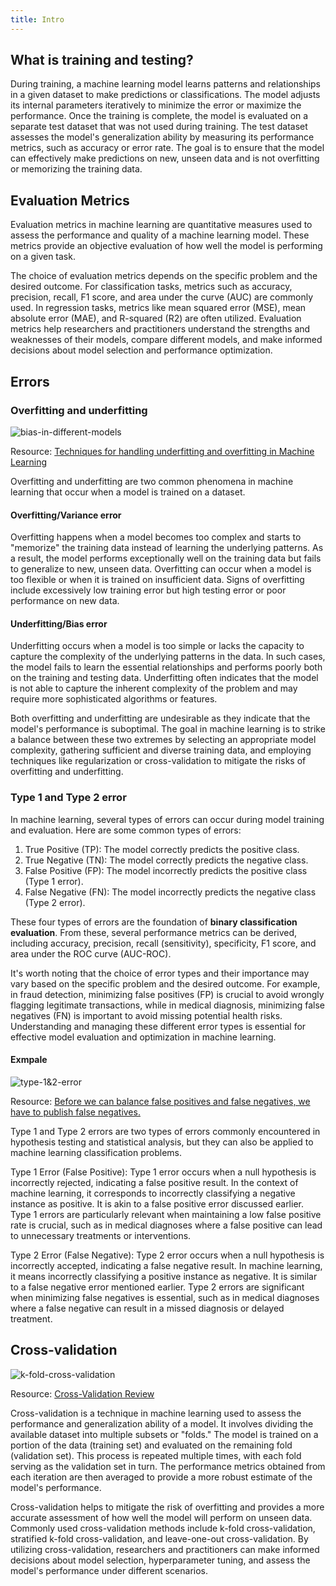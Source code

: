 ```yaml
---
title: Intro
---
```


## What is training and testing?

During training, a machine learning model learns patterns and relationships in a given dataset to make predictions or classifications. The model adjusts its internal parameters iteratively to minimize the error or maximize the performance. Once the training is complete, the model is evaluated on a separate test dataset that was not used during training. The test dataset assesses the model's generalization ability by measuring its performance metrics, such as accuracy or error rate. The goal is to ensure that the model can effectively make predictions on new, unseen data and is not overfitting or memorizing the training data.



## Evaluation Metrics
Evaluation metrics in machine learning are quantitative measures used to assess the performance and quality of a machine learning model. These metrics provide an objective evaluation of how well the model is performing on a given task. 

The choice of evaluation metrics depends on the specific problem and the desired outcome. For classification tasks, metrics such as accuracy, precision, recall, F1 score, and area under the curve (AUC) are commonly used. In regression tasks, metrics like mean squared error (MSE), mean absolute error (MAE), and R-squared (R2) are often utilized. Evaluation metrics help researchers and practitioners understand the strengths and weaknesses of their models, compare different models, and make informed decisions about model selection and performance optimization.


## Errors
### Overfitting and underfitting

![bias-in-different-models](/img/ai/ml/bias-in-different-models.webp)

Resource: [Techniques for handling underfitting and overfitting in Machine Learning](https://towardsdatascience.com/techniques-for-handling-underfitting-and-overfitting-in-machine-learning-348daa2380b9)

Overfitting and underfitting are two common phenomena in machine learning that occur when a model is trained on a dataset.

#### Overfitting/Variance error

Overfitting happens when a model becomes too complex and starts to "memorize" the training data instead of learning the underlying patterns. As a result, the model performs exceptionally well on the training data but fails to generalize to new, unseen data. Overfitting can occur when a model is too flexible or when it is trained on insufficient data. Signs of overfitting include excessively low training error but high testing error or poor performance on new data.

#### Underfitting/Bias error

Underfitting occurs when a model is too simple or lacks the capacity to capture the complexity of the underlying patterns in the data. In such cases, the model fails to learn the essential relationships and performs poorly both on the training and testing data. Underfitting often indicates that the model is not able to capture the inherent complexity of the problem and may require more sophisticated algorithms or features.

Both overfitting and underfitting are undesirable as they indicate that the model's performance is suboptimal. The goal in machine learning is to strike a balance between these two extremes by selecting an appropriate model complexity, gathering sufficient and diverse training data, and employing techniques like regularization or cross-validation to mitigate the risks of overfitting and underfitting.

### Type 1 and Type 2 error

In machine learning, several types of errors can occur during model training and evaluation. Here are some common types of errors:

1. True Positive (TP): The model correctly predicts the positive class.
2. True Negative (TN): The model correctly predicts the negative class.
3. False Positive (FP): The model incorrectly predicts the positive class (Type 1 error).
4. False Negative (FN): The model incorrectly predicts the negative class (Type 2 error).

These four types of errors are the foundation of **binary classification evaluation**. From these, several performance metrics can be derived, including accuracy, precision, recall (sensitivity), specificity, F1 score, and area under the ROC curve (AUC-ROC).

It's worth noting that the choice of error types and their importance may vary based on the specific problem and the desired outcome. For example, in fraud detection, minimizing false positives (FP) is crucial to avoid wrongly flagging legitimate transactions, while in medical diagnosis, minimizing false negatives (FN) is important to avoid missing potential health risks. Understanding and managing these different error types is essential for effective model evaluation and optimization in machine learning.

#### Exmpale

![type-1&2-error](/img/ai/ml/type-1&2-error.webp)

Resource: [Before we can balance false positives and false negatives, we have to publish false negatives.](https://replicationindex.com/category/type-1-error/)

Type 1 and Type 2 errors are two types of errors commonly encountered in hypothesis testing and statistical analysis, but they can also be applied to machine learning classification problems.

Type 1 Error (False Positive): Type 1 error occurs when a null hypothesis is incorrectly rejected, indicating a false positive result. In the context of machine learning, it corresponds to incorrectly classifying a negative instance as positive. It is akin to a false positive error discussed earlier. Type 1 errors are particularly relevant when maintaining a low false positive rate is crucial, such as in medical diagnoses where a false positive can lead to unnecessary treatments or interventions.

Type 2 Error (False Negative): Type 2 error occurs when a null hypothesis is incorrectly accepted, indicating a false negative result. In machine learning, it means incorrectly classifying a positive instance as negative. It is similar to a false negative error mentioned earlier. Type 2 errors are significant when minimizing false negatives is essential, such as in medical diagnoses where a false negative can result in a missed diagnosis or delayed treatment.

## Cross-validation


![k-fold-cross-validation](/img/ai/ml/k-fold-cross-validation.gif)

Resource: [Cross-Validation Review](https://cs.calvin.edu/courses/data/202/ka37/slides/w11/w11d1-cv-review.html#1)

Cross-validation is a technique in machine learning used to assess the performance and generalization ability of a model. It involves dividing the available dataset into multiple subsets or "folds." The model is trained on a portion of the data (training set) and evaluated on the remaining fold (validation set). This process is repeated multiple times, with each fold serving as the validation set in turn. The performance metrics obtained from each iteration are then averaged to provide a more robust estimate of the model's performance.

Cross-validation helps to mitigate the risk of overfitting and provides a more accurate assessment of how well the model will perform on unseen data. Commonly used cross-validation methods include k-fold cross-validation, stratified k-fold cross-validation, and leave-one-out cross-validation. By utilizing cross-validation, researchers and practitioners can make informed decisions about model selection, hyperparameter tuning, and assess the model's performance under different scenarios.